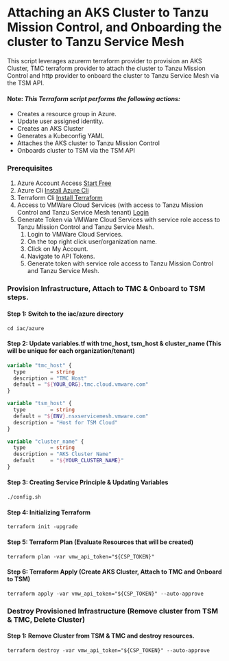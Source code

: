 # Attaching an AKS Cluster to Tanzu Mission Control, and Onboarding the cluster to Tanzu Service Mesh

This script leverages azurerm terraform provider to provision an AKS Cluster, TMC terraform provider to attach the cluster to Tanzu Mission Control and http provider to onboard the cluster to Tanzu Service Mesh via the TSM API.

#### **Note:** _This Terraform script performs the following actions:_
* Creates a resource group in Azure.
* Update user assigned identity.
* Creates an AKS Cluster
* Generates a Kubeconfig YAML
* Attaches the AKS cluster to Tanzu Mission Control
* Onboards cluster to TSM via the TSM API


### Prerequisites
1. Azure Account Access [Start Free]("https://azure.microsoft.com/en-us/free/")
2. Azure Cli [Install Azure Cli]("https://learn.microsoft.com/en-us/cli/azure/install-azure-cli")
3. Terraform Cli [Install Terraform]("https://developer.hashicorp.com/terraform/tutorials/aws-get-started/install-cli")
4. Access to VMWare Cloud Services (with access to Tanzu Mission Control and Tanzu Service Mesh tenant) [Login]("https://console.cloud.vmware.com/")
5. Generate Token via VMWare Cloud Services with service role access to Tanzu Mission Control and Tanzu Service Mesh.
   1. Login to VMWare Cloud Services.
   2. On the top right click user/organization name.
   3. Click on My Account.
   4. Navigate to API Tokens.
   5. Generate token with service role access to Tanzu Mission Control and Tanzu Service Mesh.

### Provision Infrastructure, Attach to TMC & Onboard to TSM steps. 

#### Step 1: Switch to the iac/azure directory
```shell
cd iac/azure
```

#### Step 2: Update variables.tf with tmc_host, tsm_host & cluster_name (This will be unique for each organization/tenant)
```terraform
variable "tmc_host" {
  type        = string
  description = "TMC Host"
  default = "${YOUR_ORG}.tmc.cloud.vmware.com"
}
```

```terraform
variable "tsm_host" {
  type        = string
  default = "${ENV}.nsxservicemesh.vmware.com"
  description = "Host for TSM Cloud"
}
```

```terraform
variable "cluster_name" {
  type        = string
  description = "AKS Cluster Name"
  default     = "${YOUR_CLUSTER_NAME}"
}
```

#### Step 3: Creating Service Principle & Updating Variables
```shell
./config.sh
```

#### Step 4: Initializing Terraform
```shell
terraform init -upgrade
```

#### Step 5: Terraform Plan (Evaluate Resources that will be created)
```shell
terraform plan -var vmw_api_token="${CSP_TOKEN}"
```

#### Step 6: Terraform Apply (Create AKS Cluster, Attach to TMC and Onboard to TSM)
```shell
terraform apply -var vmw_api_token="${CSP_TOKEN}" --auto-approve
```

### Destroy Provisioned Infrastructure (Remove cluster from TSM & TMC, Delete Cluster)
#### Step 1: Remove Cluster from TSM & TMC and destroy resources. 
```shell
terraform destroy -var vmw_api_token="${CSP_TOKEN}" --auto-approve
```